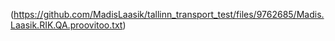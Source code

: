 (https://github.com/MadisLaasik/tallinn_transport_test/files/9762685/Madis.Laasik.RIK.QA.proovitoo.txt)
